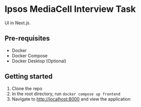 # Ipsos MediaCell Interview Task

UI in Next.js.

## Pre-requisites

- Docker
- Docker Compose
- Docker Desktop (Optional)

## Getting started

1. Clone the repo
2. In the root directory, run `docker compose up frontend`
3. Navigate to [http://localhost:8000](http://localhost:8000) and view the application
